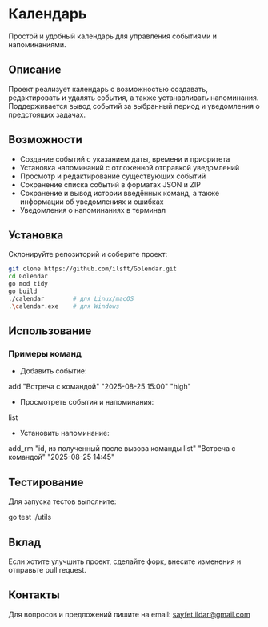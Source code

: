 # Календарь

Простой и удобный календарь для управления событиями и напоминаниями.

## Описание

Проект реализует календарь с возможностью создавать, редактировать и удалять события, а также устанавливать напоминания. Поддерживается вывод событий за выбранный период и уведомления о предстоящих задачах.

## Возможности

- Создание событий с указанием даты, времени и приоритета  
- Установка напоминаний с отложенной отправкой уведомлений  
- Просмотр и редактирование существующих событий  
- Сохранение списка событий в форматах JSON и ZIP  
- Сохранение и вывод истории введённых команд, а также информации об уведомлениях и ошибках  
- Уведомления о напоминаниях в терминал  

## Установка

Склонируйте репозиторий и соберите проект:

```bash
git clone https://github.com/ilsft/Golendar.git
cd Golendar
go mod tidy
go build 
./calendar        # для Linux/macOS
.\calendar.exe    # для Windows
```

## Использование

### Примеры команд

- Добавить событие:

add "Встреча с командой" "2025-08-25 15:00" "high"


- Просмотреть события и напоминания:

list


- Установить напоминание:

add_rm "id, из полученный после вызова команды list" "Встреча с командой" "2025-08-25 14:45"


## Тестирование

Для запуска тестов выполните:

go test ./utils

## Вклад

Если хотите улучшить проект, сделайте форк, внесите изменения и отправьте pull request.

## Контакты

Для вопросов и предложений пишите на email: sayfet.ildar@gmail.com
